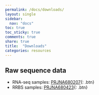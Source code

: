 ```yaml
---
permalink: /docs/downloads/
layout: single
sidebar:
  nav: "docs"
toc: true
toc_sticky: true  
comments: true
share: true
title:  "Downloads"
categories: resources
---
```


## Raw sequence data
- RNA-seq samples: [PRJNA680207](https://www.ncbi.nlm.nih.gov/bioproject/PRJNA680207){: .btn}
- RRBS samples: [PRJNA680423](https://www.ncbi.nlm.nih.gov/bioproject/PRJNA680423){: .btn}
